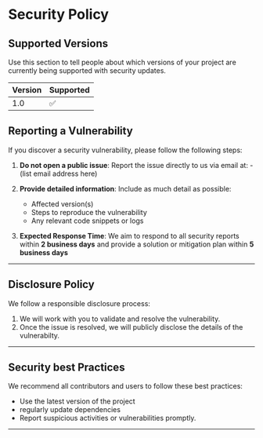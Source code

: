# Security Policy

## Supported Versions

Use this section to tell people about which versions of your project are
currently being supported with security updates.

| Version | Supported          |
| ------- | ------------------ |
| 1.0     | :white_check_mark: |

## Reporting a Vulnerability
If you discover a security vulnerability, please follow the following steps:

1. **Do not open a public issue**:
   Report the issue directly to us via email at:
   -(list email address here)

2. **Provide detailed information**:
   Include as much detail as possible:
   - Affected version(s)
   - Steps to reproduce the vulnerability
   - Any relevant code snippets or logs
  
3. **Expected Response Time**:
We aim to respond to all security reports within **2 business days** and provide a solution or mitigation plan within **5 business days**

---

## Disclosure Policy

We follow a responsible disclosure process:
1. We will work with you to validate and resolve the vulnerability.
2. Once the issue is resolved, we will publicly disclose the details of the vulnerabilty.

---

## Security best Practices

We recommend all contributors and users to follow these best practices:
- Use the latest version of the project
- regularly update dependencies
- Report suspicious activities or vulnerabilities promptly.

---
  
   
